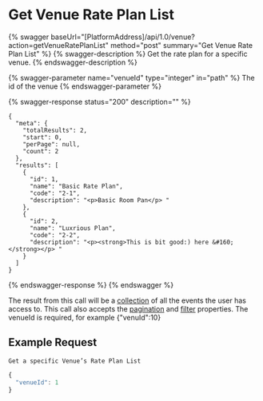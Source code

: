# Get Venue Rate Plan List

{% swagger baseUrl="[PlatformAddress]/api/1.0/venue?action=getVenueRatePlanList" method="post" summary="Get Venue Rate Plan List" %}
{% swagger-description %}
Get the rate plan for a specific venue.
{% endswagger-description %}

{% swagger-parameter name="venueId" type="integer" in="path" %}
The id of the venue
{% endswagger-parameter %}

{% swagger-response status="200" description="" %}
```
{
  "meta": {
    "totalResults": 2,
    "start": 0,
    "perPage": null,
    "count": 2
  },
  "results": [
    {
      "id": 1,
      "name": "Basic Rate Plan",
      "code": "2-1",
      "description": "<p>Basic Room Pan</p> "
    },
    {
      "id": 2,
      "name": "Luxrious Plan",
      "code": "2-2",
      "description": "<p><strong>This is bit good:) here &#160;</strong></p> "
    }
  ]
}
```
{% endswagger-response %}
{% endswagger %}

The result from this call will be a [collection](../../getting-started/interpreting-the-response/collections.md) of all the events the user has access to. This call also accepts the [pagination](../../getting-started/interpreting-the-response/pagination.md) and [filter](../../getting-started/interpreting-the-response/filtering.md) properties. The venueId is required, for example {"venuId":10}

## Example Request

`Get a specific Venue’s Rate Plan List`

```javascript
{
  "venueId": 1
}
```
